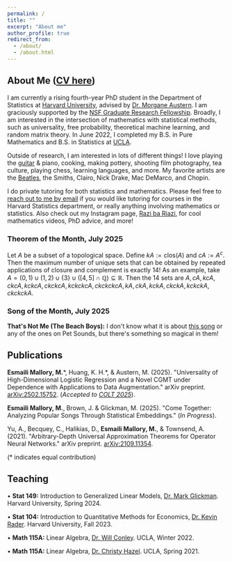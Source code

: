 ```yaml
---
permalink: /
title: ""
excerpt: "About me"
author_profile: true
redirect_from: 
  - /about/
  - /about.html
---
```

## About Me ([CV here](https://mattesmaili.github.io/files/Resume.pdf))

I am currently a rising fourth-year PhD student in the Department of Statistics at [Harvard University](https://statistics.fas.harvard.edu/), advised by [Dr. Morgane Austern](https://sites.google.com/view/morganeaustern/home?authuser=0). I am graciously supported by the [NSF Graduate Research Fellowship](https://www.nsfgrfp.org/). Broadly, I am interested in the intersection of mathematics with statistical methods, such as universality, free probability, theoretical machine learning, and random matrix theory. In June 2022, I completed my B.S. in Pure Mathematics and B.S. in Statistics at [UCLA](https://ww3.math.ucla.edu/).

Outside of research, I am interested in lots of different things! I love playing the [guitar](https://mattesmaili.github.io/files/guitar.png) & piano, cooking, making pottery, shooting film photography, tea culture, playing chess, learning languages, and more. My favorite artists are the [Beatles](https://open.spotify.com/playlist/07ZKf7841juhmGlI6LMfBd?si=4511ac89f1d14618), the Smiths, Clairo, Nick Drake, Mac DeMarco, and Chopin.

I do private tutoring for both statistics and mathematics. Please feel free to [reach out to me by email](mailto:matthewmallory@fas.harvard.edu) if you would like tutoring for courses in the Harvard Statistics department, or really anything involving mathematics or statistics. Also check out my Instagram page, [Razi ba Riazi](https://www.instagram.com/razibariazi), for cool mathematics videos, PhD advice, and more!

### Theorem of the Month, July 2025

Let $A$ be a subset of a topological space. Define $kA := \text{clos}(A)$ and $cA := A^c$. Then the maximum number of unique sets that can be obtained by repeated applications of closure and complement is exactly 14! As an example, take $A = (0, 1) \cup (1, 2)\cup \{3\} \cup ([4, 5]\cap\mathbb{Q})\subseteq \mathbb{R}$. Then the 14 sets are $A, cA, kcA, ckcA, kckcA, ckckcA, kckckcA, ckckckcA, kA, ckA, kckA, ckckA, kckckA, ckckckA$.    

### Song of the Month, July 2025

**That's Not Me (The Beach Boys):** I don't know what it is about [this song](https://open.spotify.com/track/0VJZtH2OjNKskNegMVIzYR?si=2fa99a2674b94b72) or any of the ones on Pet Sounds, but there's something so magical in them!

## Publications

**Esmaili Mallory, M.**\*, Huang, K. H.\*, & Austern, M. (2025). "Universality of High-Dimensional Logistic Regression and a Novel CGMT under Dependence with Applications to Data Augmentation." arXiv preprint. [arXiv:2502.15752](https://arxiv.org/abs/2502.15752). (*Accepted to [COLT 2025](https://learningtheory.org/colt2025/)*).

**Esmaili Mallory, M.**, Brown, J. & Glickman, M. (2025). "Come Together: Analyzing Popular Songs Through Statistical Embeddings." (*In Progress*).

Yu, A., Becquey, C., Halikias, D., **Esmaili Mallory, M.**, & Townsend, A. (2021). "Arbitrary-Depth Universal Approximation Theorems for Operator Neural Networks." arXiv preprint. [arXiv:2109.11354](https://arxiv.org/abs/2109.11354).

(\* indicates equal contribution)

## Teaching
• **Stat 149:** Introduction to Generalized Linear Models, [Dr. Mark Glickman](http://www.glicko.net/). Harvard University, Spring 2024.

• **Stat 104:** Introduction to Quantitative Methods for Economics, [Dr. Kevin Rader](https://statistics.fas.harvard.edu/people/kevin-rader). Harvard University, Fall 2023.

• **Math 115A:** Linear Algebra, [Dr. Will Conley](https://www.math.ucla.edu/~wconley/). UCLA, Winter 2022.

• **Math 115A:** Linear Algebra, [Dr. Christy Hazel](https://christyhazel.github.io/). UCLA, Spring 2021.

